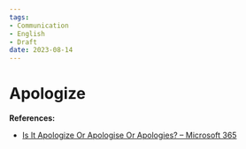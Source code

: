 ```yaml
---
tags:
- Communication
- English
- Draft
date: 2023-08-14
---
```


# Apologize





**References:**

- [Is It Apologize Or Apologise Or Apologies? – Microsoft 365](https://www.microsoft.com/en-us/microsoft-365-life-hacks/writing/apologize-or-apologise-or-apologies)
